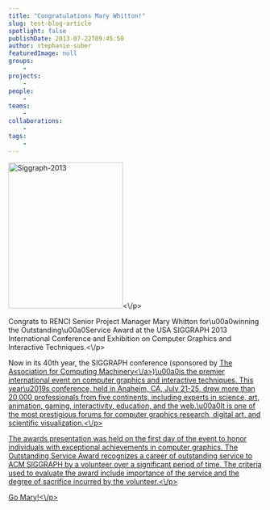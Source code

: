 ```yaml
---
title: "Congratulations Mary Whitton!"
slug: test-blog-article
spotlight: false
publishDate: 2013-07-22T09:45:50
author: stephanie-suber
featuredImage: null
groups:
    - 
projects:
    - 
people:
    - 
teams: 
    - 
collaborations:
    - 
tags:
    - 
---
```

<p><img class=" wp-image-11682 alignright" alt="Siggraph-2013" src="http:\/\/www.renci.org\/wp-content\/uploads\/2013\/05\/Siggraph-2013.jpg" width="227" height="289" srcset="https:\/\/renci.org\/wp-content\/uploads\/2013\/05\/Siggraph-2013.jpg 600w, https:\/\/renci.org\/wp-content\/uploads\/2013\/05\/Siggraph-2013-235x300.jpg 235w" sizes="(max-width: 227px) 100vw, 227px" \/><\/p>
<p>Congrats to RENCI Senior Project Manager Mary Whitton for\u00a0winning the Outstanding\u00a0Service Award at the USA SIGGRAPH 2013 International Conference and Exhibition on Computer Graphics and Interactive Techniques.<\/p>
<p>Now in its 40th year, the SIGGRAPH conference (sponsored by <a href="http:\/\/www.acm.org\/">The Association for Computing Machinery<\/a>)\u00a0is the premier international event on computer graphics and interactive techniques. This year\u2019s conference, held in Anaheim, CA, July 21-25, drew more than 20,000 professionals from five continents, including experts in science, art, animation, gaming, interactivity, education, and the web.\u00a0It is one of the most prestigious forums for computer graphics research, digital art, and scientific visualization.<\/p>
<p>The awards presentation was held on the first day of the event to honor individuals with exceptional achievements in computer graphics. The Outstanding Service Award recognizes a career of outstanding service to ACM SIGGRAPH by a volunteer over a significant period of time. The criteria used to evaluate the award include importance of the service and the degree of sacrifice incurred by the volunteer.<\/p>
<p>Go Mary!<\/p>
<!-- AddThis Advanced Settings generic via filter on the_content --><!-- AddThis Share Buttons generic via filter on the_content -->
